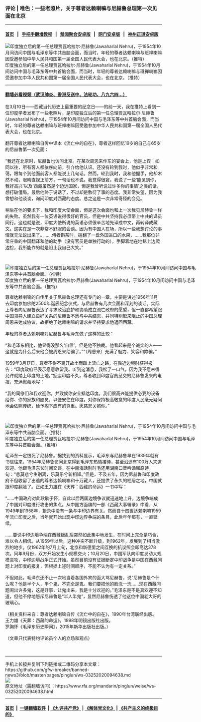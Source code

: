 ### 评论 | 唯色：一些老照片，关于尊者达赖喇嘛与尼赫鲁总理第一次见面在北京
------------------------

#### [首页](https://github.com/gfw-breaker/banned-news3/blob/master/README.md) &nbsp;&nbsp;|&nbsp;&nbsp; [手把手翻墙教程](https://github.com/gfw-breaker/guides/wiki) &nbsp;&nbsp;|&nbsp;&nbsp; [禁闻聚合安卓版](https://github.com/gfw-breaker/bn-android) &nbsp;&nbsp;|&nbsp;&nbsp; [网门安卓版](https://github.com/oGate2/oGate) &nbsp;&nbsp;|&nbsp;&nbsp; [神州正道安卓版](https://github.com/SzzdOgate/update) 



<div id="headerimg">
 <img alt="印度独立后的第一任总理贾瓦哈拉尔·尼赫鲁(Jawaharlal Nehru)，于1954年10月间访问中国与毛泽东等中共首脑会面，而当时，年轻的尊者达赖喇嘛与班禅喇嘛因受邀参加中华人民共和国第一届全国人民代表大会，也在北京。（推特）" src="https://www.rfa.org/mandarin/pinglun/weise/ws-03252020094638.html/WechatIMG1080.jpeg/@@images/1d4a32df-53df-431f-9c2f-75a84794bfea.jpeg" title="印度独立后的第一任总理贾瓦哈拉尔·尼赫鲁(Jawaharlal Nehru)，于1954年10月间访问中国与毛泽东等中共首脑会面，而当时，年轻的尊者达赖喇嘛与班禅喇嘛因受邀参加中华人民共和国第一届全国人民代表大会，也在北京。（推特）"/>
 <div id="headerimgcontents">
  <div id="headerimgcaption">
   <span>
    印度独立后的第一任总理贾瓦哈拉尔·尼赫鲁(Jawaharlal Nehru)，于1954年10月间访问中国与毛泽东等中共首脑会面，而当时，年轻的尊者达赖喇嘛与班禅喇嘛因受邀参加中华人民共和国第一届全国人民代表大会，也在北京。（推特）
   </span>
   <!-- zoomattribute -->
  </div>
  <!-- headerimgcaption -->
 </div>
 <!-- headerimagecontents -->
</div>

<hr/>


#### [翻墙必看视频（武汉肺炎、香港反送中、法轮功、八九六四...）](https://github.com/gfw-breaker/banned-news3/blob/master/pages/link3.md)

<div id="storytext">
 <div>
  <div class="slot_header">
  </div>
 </div>
 <p>
  在3月10日——西藏当代历史上最重要的纪念日——的前一天，我在推特上看到一位印度学者发布了一些老照片，是印度独立后的第一任总理贾瓦哈拉尔·尼赫鲁(Jawaharlal Nehru)，于1954年10月间访问中国与毛泽东等中共首脑会面，而当时，年轻的尊者达赖喇嘛与班禅喇嘛因受邀参加中华人民共和国第一届全国人民代表大会，也在北京。
  <br/>
  <br/>
  翻开尊者达赖喇嘛自传中译本《流亡中的自在》，尊者这样回忆19岁的自己与65岁的尼赫鲁第一次见面：
  <br/>
  <br/>
  “我还在北京时，尼赫鲁也访问北京。在某次周恩来作东的宴会上，他是上宾：如同以往，所有客人都依序向前，引介给他认识。还没有轮到我时，他似乎非常和蔼，跟每个到他面前客人都能说上几句话。然而，轮到我时，我和他握手，他却木然不动，眼睛直视正前方，一句话也不说。我觉得很窘，我说了一些‘能见到你，我好高兴’以及‘西藏虽然是个边远国家，但是我曾听说过许多你的事情’之类的话，想打破僵局。最后他终于说话了，不过却是敷衍了事的态度。我非常失望，因为我曾想和他谈谈，询问印度对西藏的态度。总之这是一次非常奇怪的会见。
  <br/>
  <br/>
  稍后在他的要求下，我和印度大使会面，但是这次会面也和上一次我见尼赫鲁一样的失败。虽然我有一位英语说得很好的官员，但是中共坚持我必须带上中共的译员同行。这也就是说，印度大使所说的英语必须很辛苦地先译成中文，再转译成藏文。这实在是一次非常不舒服的会谈。因为有中国人在场，所以一些我想讨论的事情就无法说出来了。……侍者斟茶时，碰翻了一盘外国进口的水果，……我那位非常庄重的中国翻译和他的助手（没有官员是单独行动的），手脚着地在地毯上边爬边捡，我所能作的就是阻止我自己大笑。”
 </p>
 <p>
  <br/>
  <div class="image-inline captioned" style="width:622px;">
   <div style="width:622px;">
    <img alt="印度独立后的第一任总理贾瓦哈拉尔·尼赫鲁(Jawaharlal Nehru)，于1954年10月间访问中国与毛泽东等中共首脑会面。（推特）" src="https://www.rfa.org/mandarin/pinglun/weise/ws-03252020094638.html/WechatIMG1079.jpg" title="印度独立后的第一任总理贾瓦哈拉尔·尼赫鲁(Jawaharlal Nehru)，于1954年10月间访问中国与毛泽东等中共首脑会面。（推特）"/>
   </div>
   <div class="image-caption">
    <span style="width:622px;">
     印度独立后的第一任总理贾瓦哈拉尔·尼赫鲁(Jawaharlal Nehru)，于1954年10月间访问中国与毛泽东等中共首脑会面。（推特）
    </span>
    <span class="copyright">
    </span>
   </div>
  </div>
 </p>
 <p>
  尊者达赖喇嘛的自传里关于尼赫鲁总理还有专门的一章，主要是讲述1956年11月去印度参加佛陀2500年诞辰纪念仪式，与尼赫鲁有几次会面和深刻的谈话。实际上尊者向尼赫鲁表达了寻求政治庇护和协助成立流亡政府的愿望，但一直都希望跟中国领导人建立良好关系的尼赫鲁不愿与中共结怨，并同特别赶来阻止的中国总理周恩来达成协议，故拒绝了达赖喇嘛的请求并坚持要求他返回西藏。
  <br/>
  <br/>
  年轻的尊者达赖喇嘛对尼赫鲁与毛泽东做了这样的比较：
  <br/>
  <br/>
  “和毛泽东相比，他显得没那么‘自信’，但是他不独裁。他看起来是个诚实的人——这就是为什么后来他会被周恩来给骗了。”“（周恩来）充满了魅力、笑容和欺骗。”
  <br/>
  <br/>
  1959年3月17日，尊者不得不离开故土而踏上流亡之路，在靠近边境时获得报告：“印度政府已表示愿意收留我。听到这消息，我松了一口气，因为我不愿未得允许就踏上印度的土地。”抵达印度不久，尊者收到印度官员呈交的尼赫鲁发来的电报，充满慰藉地写：
  <br/>
  <br/>
  “我的同僚们和我欢迎你，并致候你安全抵达印度。我们很高兴能提供必要的设备给你、你的家族和随员，以便安住在印度。对你保持极高敬意的印度人民毫无疑问地会依照传统，给予阁下应有的尊重。愿慈悲关照你。”
 </p>
 <p>
  <br/>
  <div class="image-inline captioned" style="width:622px;">
   <div style="width:622px;">
    <img alt="印度独立后的第一任总理贾瓦哈拉尔·尼赫鲁(Jawaharlal Nehru)，于1954年10月间访问中国与毛泽东等中共首脑会面。（推特）" src="https://www.rfa.org/mandarin/pinglun/weise/ws-03252020094638.html/WechatIMG1077.jpg" title="印度独立后的第一任总理贾瓦哈拉尔·尼赫鲁(Jawaharlal Nehru)，于1954年10月间访问中国与毛泽东等中共首脑会面。（推特）"/>
   </div>
   <div class="image-caption">
    <span style="width:622px;">
     印度独立后的第一任总理贾瓦哈拉尔·尼赫鲁(Jawaharlal Nehru)，于1954年10月间访问中国与毛泽东等中共首脑会面。（推特）
    </span>
    <span class="copyright">
    </span>
   </div>
  </div>
 </p>
 <p>
  毛泽东一定恨死了尼赫鲁。据找到的资料显示，毛泽东与尼赫鲁早在1939年就有书信往来，1954年尼赫鲁访问北京得到毛泽东热情接待，甚至沿途有100万人夹道欢迎。他跟毛泽东长时间交谈，在中南海话别时毛还用湖南口音吟诵屈原诗句：“悲莫悲兮生别离，乐莫乐兮新相知。”但是，不及五年，因为尼赫鲁和印度政府不但收留了出逃的尊者达赖喇嘛和十万藏人，还提供了永久的栖居之地，中国就跟印度翻脸了。正如王力雄在《天葬：西藏的命运》一书中写：
  <br/>
  <br/>
  “……中国政府对此耿耿于怀，自此以后两国边境争议就迅速地上升，边境争端成了中国对印度进行攻击的焦点。从中国方面编的一部《西藏大事辑录》中看，从1949年到1958年，辑录中没有一条与中印边界有关。然而自十四世达赖喇嘛1959年流亡印度之后，当年就开始出现中印边界争端的条目，此后年年都有，一直延续。
  <br/>
  <br/>
  ……要说中印边境争端在西藏叛乱后突然如此集中地发生，在时间上完全是巧合，难以令人相信。从1959年以后，这种冲突不断升级，到1962年，发展到了相当激烈的地步。仅1962年的7月上旬，北京和新德里之间互换的抗议照会即高达378次。同年9月份，双方开始发生小规模交火；10月20日，中国军队向印度发动大规模进攻，中印边境战争正式开始。虽然目前没有证据断定中印战争是中国在西藏问题上对印度的报复，但根据上述时间顺序，不能不认为有一定关系。”
  <br/>
  <br/>
  不但如此，毛泽东还不止一次地当着各国外宾的面大骂尼赫鲁，说“尼赫鲁是个什么呢？他是半个人，半个鬼，不完全是鬼。我们要把他的脸洗一洗……现在西藏问题闹出许多鬼，这是好事，让鬼出来，我是十分欢迎的。”毛泽东是不是真欢迎不知道，但他不停地怒斥尼赫鲁是“半人半鬼”，显然尼赫鲁伤透了他这位中国老大哥的玻璃心。
  <br/>
  <br/>
  （相关资料来自：尊者达赖喇嘛自传《流亡中的自在》，1990年台湾联经出版。
  <br/>
  王力雄《天葬：西藏的命运》，1998年明镜出版社出版。
  <br/>
  罗胸怀《毛泽东历史瞬间》，2015年新华出版社出版。）
  <br/>
  <br/>
  （文章只代表特约评论员个人的立场和观点）
  <br/>
  <br/>
  <br/>
 </p>
</div>

<hr/>
手机上长按并复制下列链接或二维码分享本文章：<br/>
https://github.com/gfw-breaker/banned-news3/blob/master/pages/pinglun/ws-03252020094638.md <br/>
<a href='https://github.com/gfw-breaker/banned-news3/blob/master/pages/pinglun/ws-03252020094638.md'><img src='https://github.com/gfw-breaker/banned-news3/blob/master/pages/pinglun/ws-03252020094638.md.png'/></a> <br/>
原文地址（需翻墙访问）：https://www.rfa.org/mandarin/pinglun/weise/ws-03252020094638.html


------------------------
#### [首页](https://github.com/gfw-breaker/banned-news3/blob/master/README.md) &nbsp;|&nbsp; [一键翻墙软件](https://github.com/gfw-breaker/nogfw/blob/master/README.md) &nbsp;| [《九评共产党》](https://github.com/gfw-breaker/9ping.md/blob/master/README.md#九评之一评共产党是什么) | [《解体党文化》](https://github.com/gfw-breaker/jtdwh.md/blob/master/README.md) | [《共产主义的终极目的》](https://github.com/gfw-breaker/gczydzjmd.md/blob/master/README.md)


<img src='http://gfw-breaker.win/banned-news3/pages/pinglun/ws-03252020094638.md' width='0px' height='0px'/>